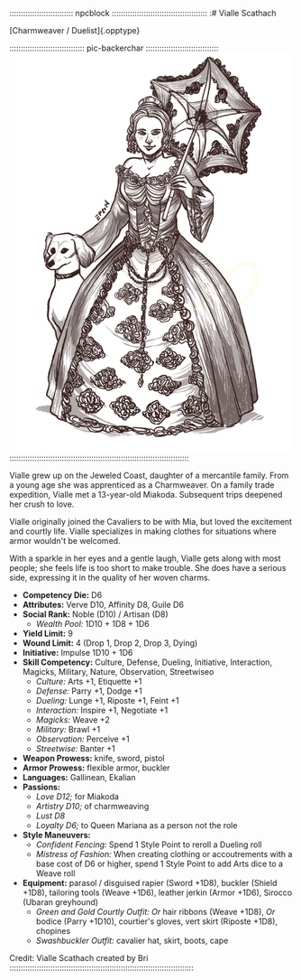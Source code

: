 :::::::::::::::::::::::::::: npcblock ::::::::::::::::::::::::::::::::::::::::::
:# Vialle Scathach

[Charmweaver / Duelist]{.opptype}

::::::::::::::::::::::::::::::::: pic-backerchar ::::::::::::::::::::::::::::::::
![Vialle, by Eleanor Ferron](assets/Characters/Vialle.jpg "Vialle, by Eleanor Ferron")
:::::::::::::::::::::::::::::::::::::::::::::::::::::::::::::::::::::::::::::::

Vialle grew up on the Jeweled Coast, daughter of a mercantile family. From a young
age she was apprenticed as a Charmweaver. On a family trade expedition, Vialle met
a 13-year-old Miakoda. Subsequent trips deepened her crush to love.

Vialle originally joined the Cavaliers to be with Mia, but loved the excitement and
courtly life. Vialle specializes in making clothes for situations where armor wouldn't
be welcomed.

With a sparkle in her eyes and a gentle laugh, Vialle gets along with most people; she
feels life is too short to make trouble. She does have a serious side, expressing it in the
quality of her woven charms.

- **Competency Die:** D6
- **Attributes:** Verve D10, Affinity D8, Guile D6
- **Social Rank:** Noble (D10) / Artisan (D8)
  - *Wealth Pool:* 1D10 + 1D8 + 1D6
- **Yield Limit:** 9
- **Wound Limit:** 4 (Drop 1, Drop 2, Drop 3, Dying)
- **Initiative:** Impulse 1D10 + 1D6
- **Skill Competency:** Culture, Defense, Dueling, Initiative, Interaction, Magicks, Military, Nature, Observation, Streetwiseo
  - *Culture:* Arts +1, Etiquette +1
  - *Defense:* Parry +1, Dodge +1
  - *Dueling:* Lunge +1, Riposte +1, Feint +1
  - *Interaction:* Inspire +1, Negotiate +1
  - *Magicks:* Weave +2
  - *Military:* Brawl +1
  - *Observation:* Perceive +1
  - *Streetwise:* Banter +1
- **Weapon Prowess:** knife, sword, pistol
- **Armor Prowess:** flexible armor, buckler
- **Languages:** Gallinean, Ekalian
- **Passions:** 
  - *Love D12;* for Miakoda
  - *Artistry D10;* of charmweaving
  - *Lust D8*
  - *Loyalty D6;* to Queen Mariana as a person not the role
- **Style Maneuvers:** 
  - *Confident Fencing:* Spend 1 Style Point to reroll a Dueling roll
  - *Mistress of Fashion:* When creating clothing or accoutrements with a base cost of D6 or higher, spend 1 Style Point to add Arts dice to a Weave roll
- **Equipment:** parasol / disguised rapier (Sword +1D8), buckler (Shield +1D8), tailoring tools (Weave +1D6),
  leather jerkin (Armor +1D6), Sirocco (Ubaran greyhound)
    - *Green and Gold Courtly Outfit:* *Or* hair ribbons (Weave +1D8), *Or* 
      bodice (Parry +1D10), courtier's gloves, vert skirt (Riposte +1D8), chopines
    - *Swashbuckler Outfit:* cavalier hat, skirt, boots, cape

Credit: Vialle Scathach created by Bri
:::::::::::::::::::::::::::::::::::::::::::::::::::::::::::::::::::::::::::::::::



